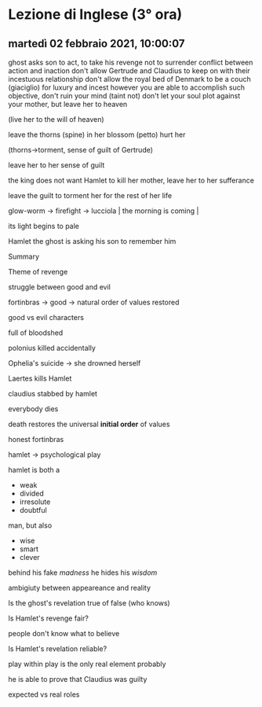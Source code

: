# Lezione di Inglese (3° ora)

## martedì 02 febbraio 2021, 10:00:07

ghost asks son to act, to take his revenge
not to surrender
conflict between action and inaction
don't allow Gertrude and Claudius to keep on with their incestuous relationship
don't allow the royal bed of Denmark to be a couch (giaciglio) for luxury
and incest
however you are able to accomplish such objective, don't ruin your mind
(taint not) 
don't let your soul plot  against your mother, but leave her to heaven

(live her to the will of heaven)

leave the thorns (spine) in her blossom (petto)  hurt her

(thorns->torment, sense of guilt of Gertrude)

leave her to her sense of guilt 



the king does not want Hamlet to kill her mother, leave her to her sufferance

leave the guilt to torment her for the rest of her life



glow-worm -> firefight -> lucciola | the morning is coming |   

its light begins to pale



Hamlet the ghost is asking his son to remember him









Summary 

Theme of revenge

struggle between good and evil

fortinbras -> good -> natural order of values restored

good vs evil characters

full of bloodshed



polonius killed accidentally

Ophelia's suicide -> she drowned herself



Laertes kills Hamlet



claudius stabbed by hamlet

everybody dies

death restores the universal **initial order** of values

honest fortinbras

hamlet -> psychological play



hamlet is both a 

* weak
* divided
* irresolute
* doubtful

man, but also

* wise
* smart
* clever

behind his fake *madness* he hides his *wisdom*

ambigiuty between appeareance and reality



Is the ghost's revelation true of false (who knows)

Is Hamlet's revenge fair?

people don't know what to believe



Is Hamlet's revelation reliable?



play within play is the only real element probably

he is able to prove that Claudius was guilty



expected vs real roles